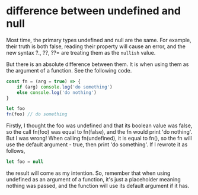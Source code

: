 # difference between undefined and null

Most time, the primary types undefined and null are the same. For example, their truth is both false, reading their property will cause an error, and the new syntax ?., ??, ??= are treating them as the `nullish` value.

But there is an absolute difference between them. It is when using them as the argument of a function. See the following code.

```javascript
const fn = (arg = true) => {
    if (arg) console.log('do something')
    else console.log('do nothing')
}

let foo
fn(foo) // do something
```

Firstly, I thought the foo was undefined and that its boolean value was false, so the call fn(foo) was equal to fn(false), and the fn would print 'do nothing'. But I was wrong! When calling fn(undefined), it is equal to fn(), so the fn will use the default argument - true, then print 'do something'. If I rewrote it as follows,

```javascript
let foo = null
```

the result will come as my intention. So, remember that when using undefined as an argument of a function, it's just a placeholder meaning nothing was passed, and the function will use its default argument if it has.
